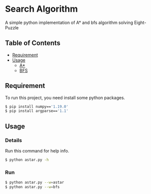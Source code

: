 # Search Algorithm

A simple python implementation of A* and bfs algorithm solving Eight-Puzzle


## Table of Contents

- [Requirement](#Requirement)
- [Usage](#usage)
	- [A*](#A*)
    - [BFS](#BFS)


## Requirement

To run this project, you need install some python packages.

```sh
$ pip install numpy=='1.19.0'
$ pip install argparse=='1.1'
```

## Usage

### Details
Run this command for help info.

```sh
$ python astar.py -h
```

### Run

```sh
$ python astar.py --w=astar
$ python astar.py --w=bfs
```


